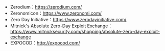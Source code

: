 - Zerodium：https://zerodium.com/
- Zeronomicon：https://www.zeronomi.com/
- Zero Day Initiative：https://www.zerodayinitiative.com/
- Mitnick's Absolute Zero-Day Exploit Exchange：https://www.mitnicksecurity.com/shopping/absolute-zero-day-exploit-exchange
- EXPOCOD：http://expocod.com/